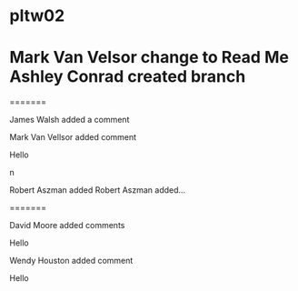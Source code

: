 # pltw02
Mark Van Velsor change to Read Me
Ashley Conrad created branch
=======
=======


James Walsh added a comment




Mark Van Vellsor added comment

Hello


n

Robert Aszman added Robert Aszman added...


=======




David Moore added comments



Hello


Wendy Houston added comment



Hello



